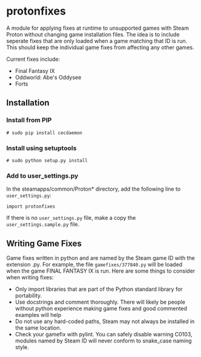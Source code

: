 # protonfixes	

A module for applying fixes at runtime to unsupported games with Steam Proton without changing game installation files. The idea is to include seperate fixes that are only loaded when a game matching that ID is run. This should keep the individual game fixes from affecting any other games.

Current fixes include: 
- Final Fantasy IX
- Oddworld: Abe's Oddysee
- Forts

## Installation

### Install from PIP
```
# sudo pip install cecdaemon
```

### Install using setuptools
```
# sudo python setup.py install
```
### Add to user_settings.py
In the steamapps/common/Proton* directory, add the following line to `user_settings.py`:
```
import protonfixes
```
If there is no `user_settings.py` file, make a copy the `user_settings.sample.py` file.

## Writing Game Fixes
Game fixes written in python and are named by the Steam game ID with the extension .py. For example, the file `gamefixes/377840.py` will be loaded when the game FINAL FANTASY IX is run. Here are some things to consider when writing fixes:

- Only import libraries that are part of the Python standard library for portability.
- Use docstrings and comment thoroughly. There will likely be people without python experience making game fixes and good commented examples will help
- Do not use any hard-coded paths, Steam may not always be installed in the same location.
- Check your gamefix with pylint. You can safely disable warning C0103, modules named by Steam ID will never conform to snake_case naming style.

